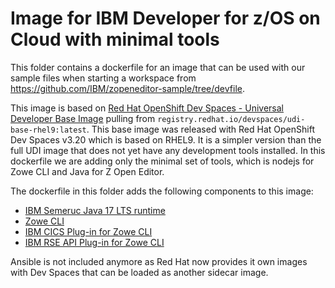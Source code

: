 # Image for IBM Developer for z/OS on Cloud with minimal tools

This folder contains a dockerfile for an image that can be used with our sample files when starting a workspace from <https://github.com/IBM/zopeneditor-sample/tree/devfile>.

This image is based on [Red Hat OpenShift Dev Spaces - Universal Developer Base Image](https://catalog.redhat.com/software/containers/devspaces/udi-base-rhel9/67e45c79c28cc5d1205c529c) pulling from `registry.redhat.io/devspaces/udi-base-rhel9:latest`. This base image was released with Red Hat OpenShift Dev Spaces v3.20 which is based on RHEL9. It is a simpler version than the full UDI image that does not yet have any development tools installed. In this dockerfile we are adding only the minimal set of tools, which is nodejs for Zowe CLI and Java for Z Open Editor.

The dockerfile in this folder adds the following components to this image:

- [IBM Semeruc Java 17 LTS runtime](https://developer.ibm.com/languages/java/semeru-runtimes/downloads/)
- [Zowe CLI](https://www.npmjs.com/package/@zowe/cli)
- [IBM CICS Plug-in for Zowe CLI](https://www.npmjs.com/package/@zowe/cics-for-zowe-cli)
- [IBM RSE API Plug-in for Zowe CLI](https://www.npmjs.com/package/@ibm/rse-api-for-zowe-cli)

Ansible is not included anymore as Red Hat now provides it own images with Dev Spaces that can be loaded as another sidecar image.
